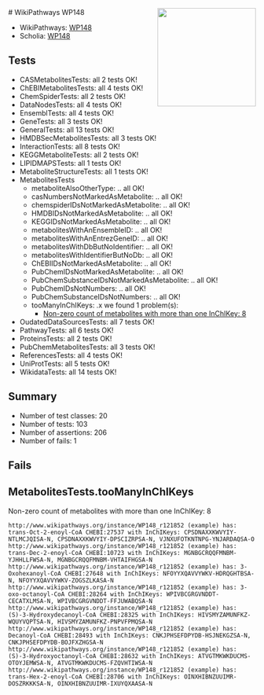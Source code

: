 <img style="float: right; width: 200px" src="https://upload.wikimedia.org/wikipedia/commons/thumb/8/83/Wplogo_with_text_500.png/640px-Wplogo_with_text_500.png" />
# WikiPathways WP148

* WikiPathways: [WP148](https://new.wikipathways.org/pathways/WP148)
* Scholia: [WP148](https://scholia.toolforge.org/wikipathways/WP148)
## Tests
* CASMetabolitesTests: all 2 tests OK!
* ChEBIMetabolitesTests: all 4 tests OK!
* ChemSpiderTests: all 2 tests OK!
* DataNodesTests: all 4 tests OK!
* EnsemblTests: all 4 tests OK!
* GeneTests: all 3 tests OK!
* GeneralTests: all 13 tests OK!
* HMDBSecMetabolitesTests: all 3 tests OK!
* InteractionTests: all 8 tests OK!
* KEGGMetaboliteTests: all 2 tests OK!
* LIPIDMAPSTests: all 1 tests OK!
* MetaboliteStructureTests: all 1 tests OK!
* MetabolitesTests
    * metaboliteAlsoOtherType: .. all OK!
    * casNumbersNotMarkedAsMetabolite: .. all OK!
    * chemspiderIDsNotMarkedAsMetabolite: .. all OK!
    * HMDBIDsNotMarkedAsMetabolite: .. all OK!
    * KEGGIDsNotMarkedAsMetabolite: .. all OK!
    * metabolitesWithAnEnsembleID: .. all OK!
    * metabolitesWithAnEntrezGeneID: .. all OK!
    * metabolitesWithDbButNoIdentifier: .. all OK!
    * metabolitesWithIdentifierButNoDb: .. all OK!
    * ChEBIIDsNotMarkedAsMetabolite: .. all OK!
    * PubChemIDsNotMarkedAsMetabolite: .. all OK!
    * PubChemSubstanceIDsNotMarkedAsMetabolite: .. all OK!
    * PubChemIDsNotNumbers: .. all OK!
    * PubChemSubstanceIDsNotNumbers: .. all OK!
    * tooManyInChIKeys: .x we found 1 problem(s):
        * [Non-zero count of metabolites with more than one InChIKey: 8](#a4e40385)
* OudatedDataSourcesTests: all 7 tests OK!
* PathwayTests: all 6 tests OK!
* ProteinsTests: all 2 tests OK!
* PubChemMetabolitesTests: all 3 tests OK!
* ReferencesTests: all 4 tests OK!
* UniProtTests: all 5 tests OK!
* WikidataTests: all 14 tests OK!


## Summary

* Number of test classes: 20
* Number of tests: 103
* Number of assertions: 206
* Number of fails: 1

## Fails

<a name="a4e40385" />

## MetabolitesTests.tooManyInChIKeys

Non-zero count of metabolites with more than one InChIKey: 8
```
http://www.wikipathways.org/instance/WP148_r121852 (example) has: trans-Oct-2-enoyl-CoA CHEBI:27537 with InChIKeys: CPSDNAXXKWVYIY-NTLMCJQISA-N, CPSDNAXXKWVYIY-DPSCIZRPSA-N, VJNXUFOTKNTNPG-YNJARDAQSA-O
http://www.wikipathways.org/instance/WP148_r121852 (example) has: trans-Dec-2-enoyl-CoA CHEBI:10723 with InChIKeys: MGNBGCRQQFMNBM-YJHHLLFWSA-N, MGNBGCRQQFMNBM-VHTAIFHGSA-N
http://www.wikipathways.org/instance/WP148_r121852 (example) has: 3-Oxohexanoyl-CoA CHEBI:27648 with InChIKeys: NFOYYXQAVVYWKV-HDRQGHTBSA-N, NFOYYXQAVVYWKV-ZOGSZLKASA-N
http://www.wikipathways.org/instance/WP148_r121852 (example) has: 3-oxo-octanoyl-CoA CHEBI:28264 with InChIKeys: WPIVBCGRGVNDDT-CECATXLMSA-N, WPIVBCGRGVNDDT-FFJUWABQSA-N
http://www.wikipathways.org/instance/WP148_r121852 (example) has: (S)-3-Hydroxydecanoyl-CoA CHEBI:28325 with InChIKeys: HIVSMYZAMUNFKZ-WQUYVQPTSA-N, HIVSMYZAMUNFKZ-PNPVFPMQSA-N
http://www.wikipathways.org/instance/WP148_r121852 (example) has: Decanoyl-CoA CHEBI:28493 with InChIKeys: CNKJPHSEFDPYDB-HSJNEKGZSA-N, CNKJPHSEFDPYDB-BOJFXZHGSA-N
http://www.wikipathways.org/instance/WP148_r121852 (example) has: (S)-3-Hydroxyoctanoyl-CoA CHEBI:28632 with InChIKeys: ATVGTMKWKDUCMS-OTOYJEMWSA-N, ATVGTMKWKDUCMS-FZQVHTIWSA-N
http://www.wikipathways.org/instance/WP148_r121852 (example) has: trans-Hex-2-enoyl-CoA CHEBI:28706 with InChIKeys: OINXHIBNZUUIMR-DOSZRKKKSA-N, OINXHIBNZUUIMR-IXUYQXAASA-N
```

